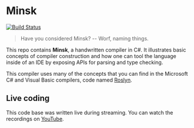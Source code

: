# Minsk

[![Build Status](https://terrajobst.visualstudio.com/Minsk/_apis/build/status/terrajobst.minsk)](https://terrajobst.visualstudio.com/Minsk/_build/latest?definitionId=13)

> Have you considered Minsk? -- Worf, naming things.

This repo contains **Minsk**, a handwritten compiler in C#. It illustrates basic
concepts of compiler construction and how one can tool the language inside of an
IDE by exposing APIs for parsing and type checking.

This compiler uses many of the concepts that you can find in the Microsoft
C# and Visual Basic compilers, code named [Roslyn].

[Roslyn]: https://github.com/dotnet/roslyn

## Live coding

This code base was written live during streaming. You can watch the recordings
on [YouTube].

[YouTube]: https://www.youtube.com/playlist?list=PLRAdsfhKI4OWNOSfS7EUu5GRAVmze1t2y
